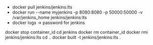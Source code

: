 - docker pull jenkins/jenkins:lts
- docker run --name myjenkins -p 8080:8080 -p 50000:50000 -v /var/jenkins_home jenkins/jenkins:lts
- docker logs <container-name> -> password for jenkins

docker stop container_id
cd jenkins
docker rm container_id
docker rmi jenkins/jenkins:lts
cd ..
docker built -t jenkins/jenkins:lts .